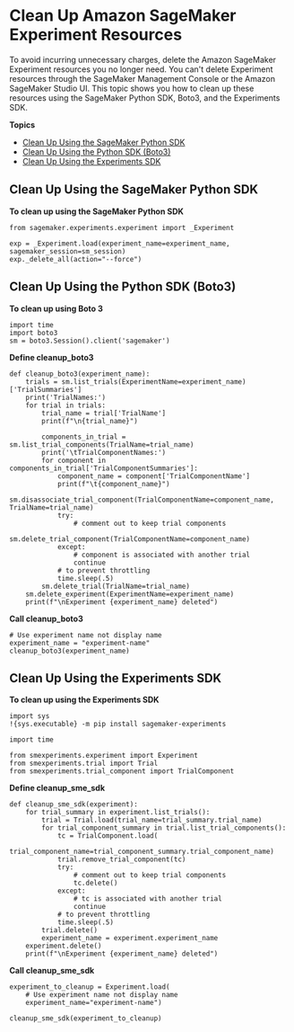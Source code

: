 # Clean Up Amazon SageMaker Experiment Resources<a name="experiments-cleanup"></a>

To avoid incurring unnecessary charges, delete the Amazon SageMaker Experiment resources you no longer need\. You can't delete Experiment resources through the SageMaker Management Console or the Amazon SageMaker Studio UI\. This topic shows you how to clean up these resources using the SageMaker Python SDK, Boto3, and the Experiments SDK\.

**Topics**
+ [Clean Up Using the SageMaker Python SDK](#experiments-cleanup-smpythonsdk)
+ [Clean Up Using the Python SDK \(Boto3\)](#experiments-cleanup-boto3)
+ [Clean Up Using the Experiments SDK](#experiments-cleanup-smsdk)

## Clean Up Using the SageMaker Python SDK<a name="experiments-cleanup-smpythonsdk"></a>

**To clean up using the SageMaker Python SDK**

```
from sagemaker.experiments.experiment import _Experiment

exp = _Experiment.load(experiment_name=experiment_name, sagemaker_session=sm_session)
exp._delete_all(action="--force")
```

## Clean Up Using the Python SDK \(Boto3\)<a name="experiments-cleanup-boto3"></a>

**To clean up using Boto 3**

```
import time
import boto3
sm = boto3.Session().client('sagemaker')
```

**Define cleanup\_boto3**

```
def cleanup_boto3(experiment_name):
    trials = sm.list_trials(ExperimentName=experiment_name)['TrialSummaries']
    print('TrialNames:')
    for trial in trials:
        trial_name = trial['TrialName']
        print(f"\n{trial_name}")

        components_in_trial = sm.list_trial_components(TrialName=trial_name)
        print('\tTrialComponentNames:')
        for component in components_in_trial['TrialComponentSummaries']:
            component_name = component['TrialComponentName']
            print(f"\t{component_name}")
            sm.disassociate_trial_component(TrialComponentName=component_name, TrialName=trial_name)
            try:
                # comment out to keep trial components
                sm.delete_trial_component(TrialComponentName=component_name)
            except:
                # component is associated with another trial
                continue
            # to prevent throttling
            time.sleep(.5)
        sm.delete_trial(TrialName=trial_name)
    sm.delete_experiment(ExperimentName=experiment_name)
    print(f"\nExperiment {experiment_name} deleted")
```

**Call cleanup\_boto3**

```
# Use experiment name not display name
experiment_name = "experiment-name"
cleanup_boto3(experiment_name)
```

## Clean Up Using the Experiments SDK<a name="experiments-cleanup-smsdk"></a>

**To clean up using the Experiments SDK**

```
import sys
!{sys.executable} -m pip install sagemaker-experiments
```

```
import time

from smexperiments.experiment import Experiment
from smexperiments.trial import Trial
from smexperiments.trial_component import TrialComponent
```

**Define cleanup\_sme\_sdk**

```
def cleanup_sme_sdk(experiment):
    for trial_summary in experiment.list_trials():
        trial = Trial.load(trial_name=trial_summary.trial_name)
        for trial_component_summary in trial.list_trial_components():
            tc = TrialComponent.load(
                trial_component_name=trial_component_summary.trial_component_name)
            trial.remove_trial_component(tc)
            try:
                # comment out to keep trial components
                tc.delete()
            except:
                # tc is associated with another trial
                continue
            # to prevent throttling
            time.sleep(.5)
        trial.delete()
        experiment_name = experiment.experiment_name
    experiment.delete()
    print(f"\nExperiment {experiment_name} deleted")
```

**Call cleanup\_sme\_sdk**

```
experiment_to_cleanup = Experiment.load(
    # Use experiment name not display name
    experiment_name="experiment-name")

cleanup_sme_sdk(experiment_to_cleanup)
```

